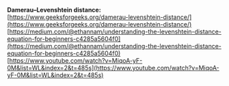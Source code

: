 **Damerau–Levenshtein distance:**
<br>
[https://www.geeksforgeeks.org/damerau-levenshtein-distance/](https://www.geeksforgeeks.org/damerau-levenshtein-distance/)
<br>
[https://medium.com/@ethannam/understanding-the-levenshtein-distance-equation-for-beginners-c4285a5604f0](https://medium.com/@ethannam/understanding-the-levenshtein-distance-equation-for-beginners-c4285a5604f0)
<br>
[https://www.youtube.com/watch?v=MiqoA-yF-0M&list=WL&index=2&t=485s](https://www.youtube.com/watch?v=MiqoA-yF-0M&list=WL&index=2&t=485s)
